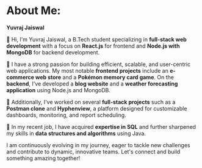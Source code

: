 
# About Me:

**Yuvraj Jaiswal**  

👋 Hi, I'm Yuvraj Jaiswal, a  B.Tech student specializing in **full-stack web development** with a focus on **React.js** for frontend and **Node.js with MongoDB** for backend development.  

🌟 I have a strong passion for building efficient, scalable, and user-centric web applications. My most notable **frontend projects** include an **e-commerce web store** and a **Pokémon memory card game**. On the **backend**, I've developed a **blog website** and a **weather forecasting application** using Node.js and MongoDB.

🚀 Additionally, I've worked on several **full-stack projects** such as a **Postman clone** and **Hyphenview**, a platform designed for customizable dashboards, monitoring, and report scheduling.  

🔧 In my recent job, I have acquired **expertise in SQL** and further sharpened my skills in **data structures and algorithms** using Java.

I am continuously evolving in my journey, eager to tackle new challenges and contribute to dynamic, innovative teams. Let's connect and build something amazing together!
